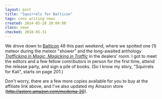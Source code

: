 ```yaml
---
layout: post
title: "Squirrels for Balticon"
tags: cons writing news
created: 2014-05-28 20:04:00
class: news
checked: 2018-05-31
---
```

We drove down to [Balticon](http://www.balticon.org) 48 this past weekend, where we spotted one (1) meteor during the meteor "shower" and the long-awaited anthology *[Trafficking in Magic, Magicking in Traffic](http://www.amazon.com/gp/product/1617209457/ref=as_li_tl?ie=UTF8&camp=1789&creative=9325&creativeASIN=1617209457&linkCode=as2&tag=mcdema-20&linkId=FYYXFORPYCV46TGT)* in the dealers' room.  I got to meet the editors and a few fellow contributors in person for the first time, attend the release party, and sign a pile of books.  (So I know my story, "Squirrels for Kali", starts on page 201.)

Don't worry, there are a few more copies available for you to buy at the affiliate link above, and I've also updated my Amazon store (~~http://astore.amazon.com/mcdema-20~~).





